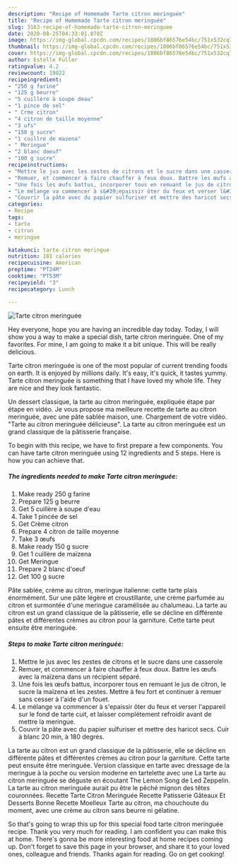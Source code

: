 ```yaml
---
description: "Recipe of Homemade Tarte citron meringuée"
title: "Recipe of Homemade Tarte citron meringuée"
slug: 3163-recipe-of-homemade-tarte-citron-meringuee
date: 2020-08-25T04:33:01.070Z
image: https://img-global.cpcdn.com/recipes/1806bf86576e54bc/751x532cq70/tarte-citron-meringuee-photo-principale-de-la-recette.jpg
thumbnail: https://img-global.cpcdn.com/recipes/1806bf86576e54bc/751x532cq70/tarte-citron-meringuee-photo-principale-de-la-recette.jpg
cover: https://img-global.cpcdn.com/recipes/1806bf86576e54bc/751x532cq70/tarte-citron-meringuee-photo-principale-de-la-recette.jpg
author: Estelle Fuller
ratingvalue: 4.2
reviewcount: 19822
recipeingredient:
- "250 g farine"
- "125 g beurre"
- "5 cuillère à soupe deau"
- "1 pince de sel"
- " Crme citron"
- "4 citron de taille moyenne"
- "3 ufs"
- "150 g sucre"
- "1 cuillre de mazena"
- " Meringue"
- "2 blanc doeuf"
- "100 g sucre"
recipeinstructions:
- "Mettre le jus avec les zestes de citrons et le sucre dans une casserole"
- "Remuer, et commencer à faire chauffer à feux doux. Battre les œufs avec la maïzena dans un récipient séparé."
- "Une fois les œufs battus, incorporer tous en remuant le jus de citron, le sucre la maïzena et les zestes. Mettre à feu fort et continuer à remuer sans cesser à l&#39;aide d&#39;un fouet."
- "Le mélange va commencer à s&#39;epaissir ôter du feux et verser l&#39;appareil sur le fond de tarte cuit, et laisser complètement refroidir avant de mettre la meringue."
- "Couvrir la pâte avec du papier sulfuriser et mettre des haricot secs. Cuir à blanc 20 min, à 180 degrés."
categories:
- Recipe
tags:
- tarte
- citron
- meringue

katakunci: tarte citron meringue 
nutrition: 181 calories
recipecuisine: American
preptime: "PT24M"
cooktime: "PT53M"
recipeyield: "3"
recipecategory: Lunch

---
```



![Tarte citron meringuée](https://img-global.cpcdn.com/recipes/1806bf86576e54bc/751x532cq70/tarte-citron-meringuee-photo-principale-de-la-recette.jpg)

Hey everyone, hope you are having an incredible day today. Today, I will show you a way to make a special dish, tarte citron meringuée. One of my favorites. For mine, I am going to make it a bit unique. This will be really delicious.

Tarte citron meringuée is one of the most popular of current trending foods on earth. It is enjoyed by millions daily. It's easy, it's quick, it tastes yummy. Tarte citron meringuée is something that I have loved my whole life. They are nice and they look fantastic.

Un dessert classique, la tarte au citron meringuée, expliquée étape par étape en vidéo. Je vous propose ma meilleure recette de tarte au citron meringuée, avec une pâte sablée maison, une. Chargement de votre vidéo. &#34;Tarte au citron meringuée délicieuse&#34;. La tarte au citron meringuée est un grand classique de la pâtisserie française.


To begin with this recipe, we have to first prepare a few components. You can have tarte citron meringuée using 12 ingredients and 5 steps. Here is how you can achieve that.

<!--inarticleads1-->

##### The ingredients needed to make Tarte citron meringuée:

1. Make ready 250 g farine
1. Prepare 125 g beurre
1. Get 5 cuillère à soupe d&#39;eau
1. Take 1 pincée de sel
1. Get  Crème citron
1. Prepare 4 citron de taille moyenne
1. Take 3 œufs
1. Make ready 150 g sucre
1. Get 1 cuillère de maïzena
1. Get  Meringue
1. Prepare 2 blanc d&#39;oeuf
1. Get 100 g sucre


Pâte sablée, crème au citron, meringue italienne: cette tarte plais énormément. Sur une pâte légère et croustillante, une crème parfumée au citron et surmontée d&#39;une meringue caramélisée au chalumeau. La tarte au citron est un grand classique de la pâtisserie, elle se décline en différente pâtes et différentes crèmes au citron pour la garniture. Cette tarte peut ensuite être meringuée. 

<!--inarticleads2-->

##### Steps to make Tarte citron meringuée:

1. Mettre le jus avec les zestes de citrons et le sucre dans une casserole
1. Remuer, et commencer à faire chauffer à feux doux. Battre les œufs avec la maïzena dans un récipient séparé.
1. Une fois les œufs battus, incorporer tous en remuant le jus de citron, le sucre la maïzena et les zestes. Mettre à feu fort et continuer à remuer sans cesser à l&#39;aide d&#39;un fouet.
1. Le mélange va commencer à s&#39;epaissir ôter du feux et verser l&#39;appareil sur le fond de tarte cuit, et laisser complètement refroidir avant de mettre la meringue.
1. Couvrir la pâte avec du papier sulfuriser et mettre des haricot secs. Cuir à blanc 20 min, à 180 degrés.


La tarte au citron est un grand classique de la pâtisserie, elle se décline en différente pâtes et différentes crèmes au citron pour la garniture. Cette tarte peut ensuite être meringuée. Version classique en tarte avec dressage de la meringue à la poche ou version moderne en tartelette avec une La tarte au citron meringuée se déguste en écoutant The Lemon Song de Led Zeppelin. La tarte au citron meringuée aurait pu être le pêché mignon des têtes couronnées. Recette Tarte Citron Meringuée Recette Patisserie Gâteaux Et Desserts Bonne Recette Moelleux Tarte au citron, ma chouchoute du moment, avec une crème au citron sans beurre ni gélatine. 

So that's going to wrap this up for this special food tarte citron meringuée recipe. Thank you very much for reading. I am confident you can make this at home. There's gonna be more interesting food at home recipes coming up. Don't forget to save this page in your browser, and share it to your loved ones, colleague and friends. Thanks again for reading. Go on get cooking!
